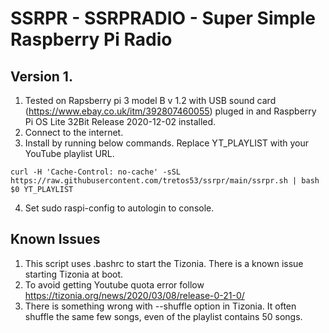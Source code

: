 # SSRPR - SSRPRADIO - Super Simple Raspberry Pi Radio

## Version 1.

1. Tested on Rapsberry pi 3 model B v 1.2 with USB sound card (https://www.ebay.co.uk/itm/392807460055) pluged in and Raspberry Pi OS Lite 32Bit Release 2020-12-02 installed.
2. Connect to the internet.
3. Install by running below commands. Replace YT_PLAYLIST with your YouTube playlist URL.

`curl -H 'Cache-Control: no-cache' -sSL https://raw.githubusercontent.com/tretos53/ssrpr/main/ssrpr.sh | bash $0 YT_PLAYLIST`

4. Set sudo raspi-config to autologin to console.

## Known Issues
1. This script uses .bashrc to start the Tizonia. There is a known issue starting Tizonia at boot.
2. To avoid getting Youtube quota error follow https://tizonia.org/news/2020/03/08/release-0-21-0/
3. There is something wrong with --shuffle option in Tizonia. It often shuffle the same few songs, even of the playlist contains 50 songs.

